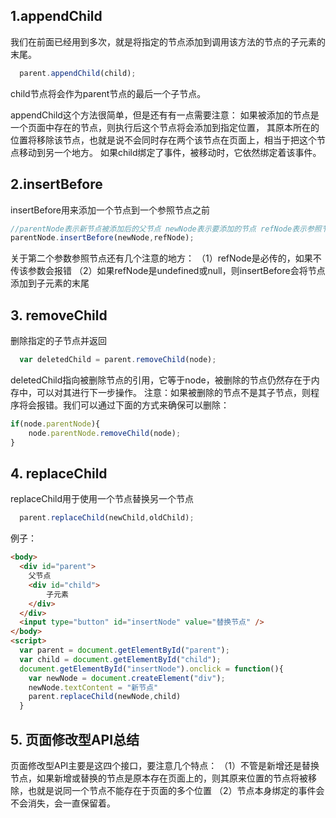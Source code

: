 ## 1.appendChild
我们在前面已经用到多次，就是将指定的节点添加到调用该方法的节点的子元素的末尾。

```js
  parent.appendChild(child);
```

child节点将会作为parent节点的最后一个子节点。

appendChild这个方法很简单，但是还有有一点需要注意：
如果被添加的节点是一个页面中存在的节点，则执行后这个节点将会添加到指定位置，
其原本所在的位置将移除该节点，也就是说不会同时存在两个该节点在页面上，相当于把这个节点移动到另一个地方。
如果child绑定了事件，被移动时，它依然绑定着该事件。

## 2.insertBefore
insertBefore用来添加一个节点到一个参照节点之前

```js
//parentNode表示新节点被添加后的父节点 newNode表示要添加的节点 refNode表示参照节点，新节点会添加到这个节点之前
parentNode.insertBefore(newNode,refNode);
```

关于第二个参数参照节点还有几个注意的地方：
（1）refNode是必传的，如果不传该参数会报错
（2）如果refNode是undefined或null，则insertBefore会将节点添加到子元素的末尾

## 3. removeChild
删除指定的子节点并返回

```js
  var deletedChild = parent.removeChild(node);
```

deletedChild指向被删除节点的引用，它等于node，被删除的节点仍然存在于内存中，可以对其进行下一步操作。
注意：如果被删除的节点不是其子节点，则程序将会报错。我们可以通过下面的方式来确保可以删除：
```js
if(node.parentNode){
    node.parentNode.removeChild(node);
}
```
## 4. replaceChild
replaceChild用于使用一个节点替换另一个节点

```js
  parent.replaceChild(newChild,oldChild);
```

例子：
```html
<body>
  <div id="parent">
    父节点
    <div id="child">				
        子元素
    </div>
  </div>
  <input type="button" id="insertNode" value="替换节点" />
</body>
<script>
  var parent = document.getElementById("parent");
  var child = document.getElementById("child");
  document.getElementById("insertNode").onclick = function(){
  	var newNode = document.createElement("div");
  	newNode.textContent = "新节点"
  	parent.replaceChild(newNode,child)
  }
```

## 5. 页面修改型API总结
页面修改型API主要是这四个接口，要注意几个特点：
（1）不管是新增还是替换节点，如果新增或替换的节点是原本存在页面上的，则其原来位置的节点将被移除，也就是说同一个节点不能存在于页面的多个位置
（2）节点本身绑定的事件会不会消失，会一直保留着。